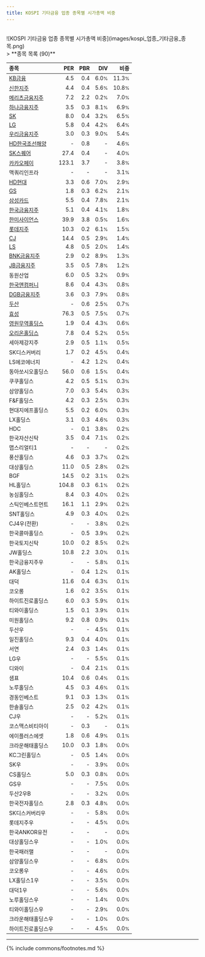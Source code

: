 ```yaml
---
title: KOSPI 기타금융 업종 종목별 시가총액 비중
---
```

<br>
![KOSPI 기타금융 업종 종목별 시가총액 비중](images/kospi_업종_기타금융_종목.png)
<br>
> **종목 목록 (90)**<a id="list"></a>

| **종목** | **PER** | **PBR** | **DIV** | **비중** |
| :------- | ------: | ------: | ------: | -------: |
| [KB금융](/105560/) | 4.5 | 0.4 | 6.0<small>%</small> | 11.3<small>%</small> |
| [신한지주](/055550/) | 4.4 | 0.4 | 5.6<small>%</small> | 10.8<small>%</small> |
| [메리츠금융지주](/138040/) | 7.2 | 2.2 | 0.2<small>%</small> | 7.0<small>%</small> |
| [하나금융지주](/086790/) | 3.5 | 0.3 | 8.1<small>%</small> | 6.9<small>%</small> |
| [SK](/034730/) | 8.0 | 0.4 | 3.2<small>%</small> | 6.5<small>%</small> |
| [LG](/003550/) | 5.8 | 0.4 | 4.2<small>%</small> | 6.4<small>%</small> |
| [우리금융지주](/316140/) | 3.0 | 0.3 | 9.0<small>%</small> | 5.4<small>%</small> |
| [HD한국조선해양](/009540/) | - | 0.8 | - | 4.6<small>%</small> |
| [SK스퀘어](/402340/) | 27.4 | 0.4 | - | 4.0<small>%</small> |
| [카카오페이](/377300/) | 123.1 | 3.7 | - | 3.8<small>%</small> |
| 맥쿼리인프라 | - | - | - | 3.1<small>%</small> |
| [HD현대](/267250/) | 3.3 | 0.6 | 7.0<small>%</small> | 2.9<small>%</small> |
| [GS](/078930/) | 1.8 | 0.3 | 6.2<small>%</small> | 2.1<small>%</small> |
| [삼성카드](/029780/) | 5.5 | 0.4 | 7.8<small>%</small> | 2.1<small>%</small> |
| [한국금융지주](/071050/) | 5.1 | 0.4 | 4.1<small>%</small> | 1.8<small>%</small> |
| [한미사이언스](/008930/) | 39.9 | 3.8 | 0.5<small>%</small> | 1.6<small>%</small> |
| [롯데지주](/004990/) | 10.3 | 0.2 | 6.1<small>%</small> | 1.5<small>%</small> |
| [CJ](/001040/) | 14.4 | 0.5 | 2.9<small>%</small> | 1.4<small>%</small> |
| [LS](/006260/) | 4.8 | 0.5 | 2.0<small>%</small> | 1.4<small>%</small> |
| [BNK금융지주](/138930/) | 2.9 | 0.2 | 8.9<small>%</small> | 1.3<small>%</small> |
| [JB금융지주](/175330/) | 3.5 | 0.5 | 7.8<small>%</small> | 1.2<small>%</small> |
| 동원산업 | 6.0 | 0.5 | 3.2<small>%</small> | 0.9<small>%</small> |
| [한국앤컴퍼니](/000240/) | 8.6 | 0.4 | 4.3<small>%</small> | 0.8<small>%</small> |
| [DGB금융지주](/139130/) | 3.6 | 0.3 | 7.9<small>%</small> | 0.8<small>%</small> |
| [두산](/000150/) | - | 0.6 | 2.5<small>%</small> | 0.7<small>%</small> |
| [효성](/004800/) | 76.3 | 0.5 | 7.5<small>%</small> | 0.7<small>%</small> |
| [영원무역홀딩스](/009970/) | 1.9 | 0.4 | 4.3<small>%</small> | 0.6<small>%</small> |
| [오리온홀딩스](/001800/) | 7.8 | 0.4 | 5.2<small>%</small> | 0.5<small>%</small> |
| 세아제강지주 | 2.9 | 0.5 | 1.1<small>%</small> | 0.5<small>%</small> |
| SK디스커버리 | 1.7 | 0.2 | 4.5<small>%</small> | 0.4<small>%</small> |
| LS에코에너지 | - | 4.2 | 1.2<small>%</small> | 0.4<small>%</small> |
| 동아쏘시오홀딩스 | 56.0 | 0.6 | 1.5<small>%</small> | 0.4<small>%</small> |
| 쿠쿠홀딩스 | 4.2 | 0.5 | 5.1<small>%</small> | 0.3<small>%</small> |
| 삼양홀딩스 | 7.0 | 0.3 | 5.4<small>%</small> | 0.3<small>%</small> |
| F&F홀딩스 | 4.2 | 0.3 | 2.5<small>%</small> | 0.3<small>%</small> |
| 현대지에프홀딩스 | 5.5 | 0.2 | 6.0<small>%</small> | 0.3<small>%</small> |
| LX홀딩스 | 3.1 | 0.3 | 4.6<small>%</small> | 0.3<small>%</small> |
| HDC | - | 0.1 | 3.8<small>%</small> | 0.2<small>%</small> |
| 한국자산신탁 | 3.5 | 0.4 | 7.1<small>%</small> | 0.2<small>%</small> |
| 맵스리얼티1 | - | - | - | 0.2<small>%</small> |
| 풍산홀딩스 | 4.6 | 0.3 | 3.7<small>%</small> | 0.2<small>%</small> |
| 대상홀딩스 | 11.0 | 0.5 | 2.8<small>%</small> | 0.2<small>%</small> |
| BGF | 14.5 | 0.2 | 3.1<small>%</small> | 0.2<small>%</small> |
| HL홀딩스 | 104.8 | 0.3 | 6.1<small>%</small> | 0.2<small>%</small> |
| 농심홀딩스 | 8.4 | 0.3 | 4.0<small>%</small> | 0.2<small>%</small> |
| 스틱인베스트먼트 | 16.1 | 1.1 | 2.9<small>%</small> | 0.2<small>%</small> |
| SNT홀딩스 | 4.9 | 0.3 | 4.0<small>%</small> | 0.2<small>%</small> |
| CJ4우(전환) | - | - | 3.8<small>%</small> | 0.2<small>%</small> |
| 한국콜마홀딩스 | - | 0.5 | 3.9<small>%</small> | 0.2<small>%</small> |
| 한국토지신탁 | 10.0 | 0.2 | 8.5<small>%</small> | 0.2<small>%</small> |
| JW홀딩스 | 10.8 | 2.2 | 3.0<small>%</small> | 0.1<small>%</small> |
| 한국금융지주우 | - | - | 5.8<small>%</small> | 0.1<small>%</small> |
| AK홀딩스 | - | 0.4 | 1.2<small>%</small> | 0.1<small>%</small> |
| 대덕 | 11.6 | 0.4 | 6.3<small>%</small> | 0.1<small>%</small> |
| 코오롱 | 1.6 | 0.2 | 3.5<small>%</small> | 0.1<small>%</small> |
| 하이트진로홀딩스 | 6.0 | 0.3 | 5.9<small>%</small> | 0.1<small>%</small> |
| 티와이홀딩스 | 1.5 | 0.1 | 3.9<small>%</small> | 0.1<small>%</small> |
| 미원홀딩스 | 9.2 | 0.8 | 0.9<small>%</small> | 0.1<small>%</small> |
| 두산우 | - | - | 4.5<small>%</small> | 0.1<small>%</small> |
| 일진홀딩스 | 9.3 | 0.4 | 4.0<small>%</small> | 0.1<small>%</small> |
| 서연 | 2.4 | 0.3 | 1.4<small>%</small> | 0.1<small>%</small> |
| LG우 | - | - | 5.5<small>%</small> | 0.1<small>%</small> |
| 디와이 | - | 0.4 | 2.1<small>%</small> | 0.1<small>%</small> |
| 샘표 | 10.4 | 0.6 | 0.4<small>%</small> | 0.1<small>%</small> |
| 노루홀딩스 | 4.5 | 0.3 | 4.6<small>%</small> | 0.1<small>%</small> |
| 경동인베스트 | 9.1 | 0.3 | 1.3<small>%</small> | 0.1<small>%</small> |
| 한솔홀딩스 | 2.5 | 0.2 | 4.2<small>%</small> | 0.1<small>%</small> |
| CJ우 | - | - | 5.2<small>%</small> | 0.1<small>%</small> |
| 코스맥스비티아이 | - | 0.3 | - | 0.1<small>%</small> |
| 에이플러스에셋 | 1.8 | 0.6 | 4.9<small>%</small> | 0.1<small>%</small> |
| 크라운해태홀딩스 | 10.0 | 0.3 | 1.8<small>%</small> | 0.0<small>%</small> |
| KC그린홀딩스 | - | 0.5 | 1.4<small>%</small> | 0.0<small>%</small> |
| SK우 | - | - | 3.9<small>%</small> | 0.0<small>%</small> |
| CS홀딩스 | 5.0 | 0.3 | 0.8<small>%</small> | 0.0<small>%</small> |
| GS우 | - | - | 7.5<small>%</small> | 0.0<small>%</small> |
| 두산2우B | - | - | 3.2<small>%</small> | 0.0<small>%</small> |
| 한국전자홀딩스 | 2.8 | 0.3 | 4.8<small>%</small> | 0.0<small>%</small> |
| SK디스커버리우 | - | - | 5.8<small>%</small> | 0.0<small>%</small> |
| 롯데지주우 | - | - | 4.5<small>%</small> | 0.0<small>%</small> |
| 한국ANKOR유전 | - | - | - | 0.0<small>%</small> |
| 대상홀딩스우 | - | - | 1.0<small>%</small> | 0.0<small>%</small> |
| 한국패러랠 | - | - | - | 0.0<small>%</small> |
| 삼양홀딩스우 | - | - | 6.8<small>%</small> | 0.0<small>%</small> |
| 코오롱우 | - | - | 4.6<small>%</small> | 0.0<small>%</small> |
| LX홀딩스1우 | - | - | 3.5<small>%</small> | 0.0<small>%</small> |
| 대덕1우 | - | - | 5.6<small>%</small> | 0.0<small>%</small> |
| 노루홀딩스우 | - | - | 1.4<small>%</small> | 0.0<small>%</small> |
| 티와이홀딩스우 | - | - | 2.9<small>%</small> | 0.0<small>%</small> |
| 크라운해태홀딩스우 | - | - | 1.0<small>%</small> | 0.0<small>%</small> |
| 하이트진로홀딩스우 | - | - | 4.5<small>%</small> | 0.0<small>%</small> |

---
{% include commons/footnotes.md %}